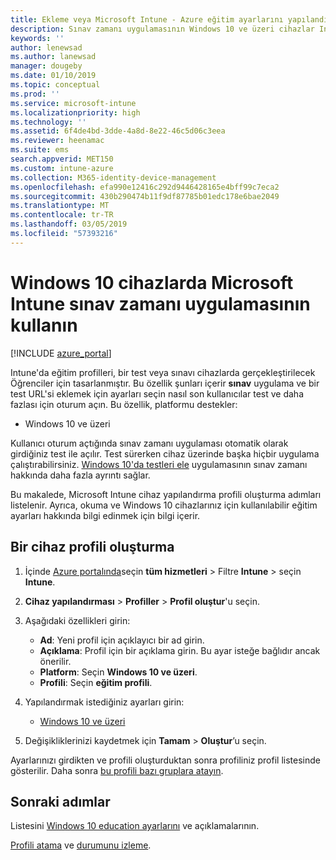 ```yaml
---
title: Ekleme veya Microsoft Intune - Azure eğitim ayarlarını yapılandırma | Microsoft Docs
description: Sınav zamanı uygulamasının Windows 10 ve üzeri cihazlar Intune cihaz yapılandırma profili kullanın. Eğitim settiings kullanarak bir yapılandırma profili oluşturma ve test uygulama URL'sini girin, sonra da nasıl kullanıcı oturum açma, test sırasında ekran izleme ve izin ver veya test sırasında metin önerilerine önlemek seçin.
keywords: ''
author: lenewsad
ms.author: lanewsad
manager: dougeby
ms.date: 01/10/2019
ms.topic: conceptual
ms.prod: ''
ms.service: microsoft-intune
ms.localizationpriority: high
ms.technology: ''
ms.assetid: 6f4de4bd-3dde-4a8d-8e22-46c5d06c3eea
ms.reviewer: heenamac
ms.suite: ems
search.appverid: MET150
ms.custom: intune-azure
ms.collection: M365-identity-device-management
ms.openlocfilehash: efa990e12416c292d9446428165e4bff99c7eca2
ms.sourcegitcommit: 430b290474b11f9df87785b01edc178e6bae2049
ms.translationtype: MT
ms.contentlocale: tr-TR
ms.lasthandoff: 03/05/2019
ms.locfileid: "57393216"
---
```

# <a name="use-the-take-a-test-app-on-windows-10-devices-in-microsoft-intune"></a>Windows 10 cihazlarda Microsoft Intune sınav zamanı uygulamasının kullanın

[!INCLUDE [azure_portal](./includes/azure_portal.md)]

Intune'da eğitim profilleri, bir test veya sınavı cihazlarda gerçekleştirilecek Öğrenciler için tasarlanmıştır. Bu özellik şunları içerir **sınav** uygulama ve bir test URL'si eklemek için ayarları seçin nasıl son kullanıcılar test ve daha fazlası için oturum açın. Bu özellik, platformu destekler:

- Windows 10 ve üzeri

Kullanıcı oturum açtığında sınav zamanı uygulaması otomatik olarak girdiğiniz test ile açılır. Test sürerken cihaz üzerinde başka hiçbir uygulama çalıştırabilirsiniz. [Windows 10'da testleri ele](https://docs.microsoft.com/education/windows/take-tests-in-windows-10) uygulamasının sınav zamanı hakkında daha fazla ayrıntı sağlar.

Bu makalede, Microsoft Intune cihaz yapılandırma profili oluşturma adımları listelenir. Ayrıca, okuma ve Windows 10 cihazlarınız için kullanılabilir eğitim ayarları hakkında bilgi edinmek için bilgi içerir.

## <a name="create-a-device-profile"></a>Bir cihaz profili oluşturma

1. İçinde [Azure portalında](https://portal.azure.com)seçin **tüm hizmetleri** > Filtre **Intune** > seçin **Intune**.
2. **Cihaz yapılandırması** > **Profiller** > **Profil oluştur**'u seçin.
3. Aşağıdaki özellikleri girin:

    - **Ad**: Yeni profil için açıklayıcı bir ad girin.
    - **Açıklama**: Profil için bir açıklama girin. Bu ayar isteğe bağlıdır ancak önerilir.
    - **Platform**: Seçin **Windows 10 ve üzeri**.
    - **Profili**: Seçin **eğitim profili**.

4. Yapılandırmak istediğiniz ayarları girin:

    - [Windows 10 ve üzeri](education-settings-windows.md)

5. Değişikliklerinizi kaydetmek için **Tamam** > **Oluştur**’u seçin.

Ayarlarınızı girdikten ve profili oluşturduktan sonra profiliniz profil listesinde gösterilir. Daha sonra [bu profili bazı gruplara atayın](device-profile-assign.md).

## <a name="next-steps"></a>Sonraki adımlar

Listesini [Windows 10 education ayarlarını](education-settings-windows.md) ve açıklamalarının.

[Profili atama](device-profile-assign.md) ve [durumunu izleme](device-profile-monitor.md).
